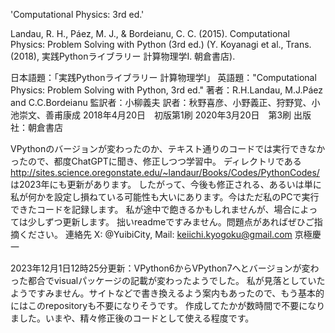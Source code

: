 'Computational Physics: 3rd ed.'

Landau, R. H., Páez, M. J., & Bordeianu, C. C. (2015). Computational Physics: Problem Solving with Python (3rd ed.) (Y. Koyanagi et al., Trans. (2018), 実践Pythonライブラリー 計算物理学I. 朝倉書店).

日本語題：「実践Pythonライブラリー 計算物理学I」
英語題："Computational Physics: Problem Solving with Python, 3rd ed."
著者：R.H.Landau, M.J.Páez and C.C.Bordeianu
監訳者：小柳義夫
訳者：秋野喜彦、小野義正、狩野覚、小池崇文、善甫康成
2018年4月20日　初版第1刷
2020年3月20日　第3刷
出版社：朝倉書店

VPythonのバージョンが変わったのか、テキスト通りのコードでは実行できなかったので、都度ChatGPTに聞き、修正しつつ学習中。
ディレクトリである http://sites.science.oregonstate.edu/~landaur/Books/Codes/PythonCodes/ は2023年にも更新があります。
したがって、今後も修正される、あるいは単に私が何かを設定し損ねている可能性も大いにあります。今はただ私のPCで実行できたコードを記録します。
私が途中で飽きるかもしれませんが、場合によっては少しずつ更新します。
拙いreadmeですみません。問題点があればぜひご指摘ください。
連絡先
  X: @YuibiCity,
  Mail: keiichi.kyogoku@gmail.com
  京極慶一

2023年12月1日12時25分更新：VPython6からVPython7へとバージョンが変わった都合でvisualパッケージの記載が変わったようでした。
私が見落としていたようですみません。サイトなどで書き換えるよう案内もあったので、もう基本的にはこのrepositoryも不要になりそうです。
作成してたかが数時間で不要になりました。いまや、精々修正後のコードとして使える程度です。
